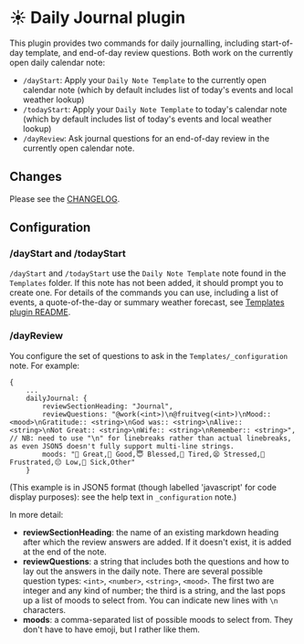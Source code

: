 # ☀️ Daily Journal plugin
This plugin provides two commands for daily journalling, including start-of-day template, and end-of-day review questions. Both work on the currently open daily calendar note:

- `/dayStart`: Apply your `Daily Note Template` to the currently open calendar note (which by default includes list of today's events and local weather lookup)
- `/todayStart`: Apply your `Daily Note Template` to today's calendar note (which by default includes list of today's events and local weather lookup)
- `/dayReview`: Ask journal questions for an end-of-day review in the currently open calendar note.

## Changes
Please see the [CHANGELOG](CHANGELOG.md).

## Configuration
### /dayStart and /todayStart
`/dayStart` and `/todayStart` use the `Daily Note Template` note found in the `Templates` folder. If this note has not been added, it should prompt you to create one.
For details of the commands you can use, including a list of events, a quote-of-the-day or summary weather forecast, see [Templates plugin README](https://github.com/NotePlan/plugins/tree/main/nmn.Templates/).

### /dayReview
You configure the set of questions to ask in the `Templates/_configuration` note. For example:

```jsonc
{
	...
	dailyJournal: {
		reviewSectionHeading: "Journal",
		reviewQuestions: "@work(<int>)\n@fruitveg(<int>)\nMood:: <mood>\nGratitude:: <string>\nGod was:: <string>\nAlive:: <string>\nNot Great:: <string>\nWife:: <string>\nRemember:: <string>", // NB: need to use "\n" for linebreaks rather than actual linebreaks, as even JSON5 doesn't fully support multi-line strings.
		moods: "🤩 Great,🙂 Good,😇 Blessed,🥱 Tired,😫 Stressed,😤 Frustrated,😔 Low,🥵 Sick,Other"
	}
```
(This example is in JSON5 format (though labelled 'javascript' for code display purposes): see the help text in `_configuration` note.)

In more detail:
- **reviewSectionHeading**: the name of an existing markdown heading after which the review answers are added. If it doesn't exist, it is added at the end of the note.
- **reviewQuestions**: a string that includes both the questions and how to lay out the answers in the daily note. There are several possible question types: `<int>`, `<number>`, `<string>`, `<mood>`. The first two are integer and any kind of number; the third is a string, and the last pops up a list of moods to select from.  You can indicate new lines with `\n` characters.
- **moods**: a comma-separated list of possible moods to select from.  They don't have to have emoji, but I rather like them.
